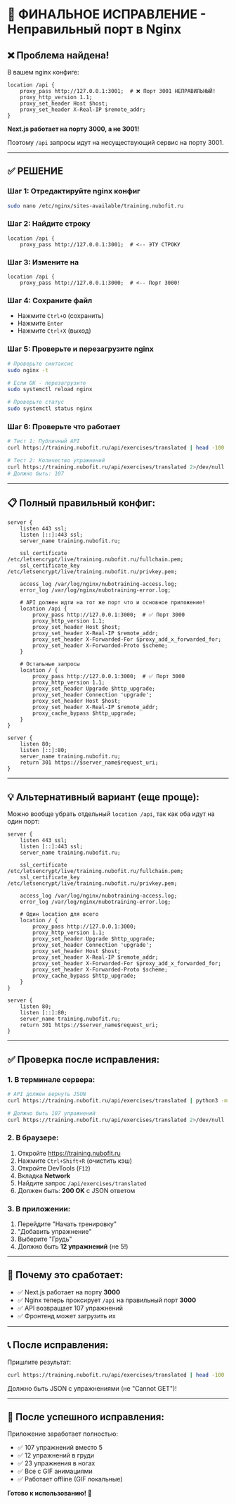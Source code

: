 # 🎯 ФИНАЛЬНОЕ ИСПРАВЛЕНИЕ - Неправильный порт в Nginx

## ❌ Проблема найдена!

В вашем nginx конфиге:

```nginx
location /api {
    proxy_pass http://127.0.0.1:3001;  # ❌ Порт 3001 НЕПРАВИЛЬНЫЙ!
    proxy_http_version 1.1;
    proxy_set_header Host $host;
    proxy_set_header X-Real-IP $remote_addr;
}
```

**Next.js работает на порту 3000, а не 3001!**

Поэтому `/api` запросы идут на несуществующий сервис на порту 3001.

---

## ✅ РЕШЕНИЕ

### Шаг 1: Отредактируйте nginx конфиг

```bash
sudo nano /etc/nginx/sites-available/training.nubofit.ru
```

### Шаг 2: Найдите строку

```nginx
location /api {
    proxy_pass http://127.0.0.1:3001;  # <-- ЭТУ СТРОКУ
```

### Шаг 3: Измените на

```nginx
location /api {
    proxy_pass http://127.0.0.1:3000;  # <-- Порт 3000!
```

### Шаг 4: Сохраните файл

- Нажмите `Ctrl+O` (сохранить)
- Нажмите `Enter`
- Нажмите `Ctrl+X` (выход)

### Шаг 5: Проверьте и перезагрузите nginx

```bash
# Проверьте синтаксис
sudo nginx -t

# Если OK - перезагрузите
sudo systemctl reload nginx

# Проверьте статус
sudo systemctl status nginx
```

### Шаг 6: Проверьте что работает

```bash
# Тест 1: Публичный API
curl https://training.nubofit.ru/api/exercises/translated | head -100

# Тест 2: Количество упражнений
curl https://training.nubofit.ru/api/exercises/translated 2>/dev/null | grep -o '"id"' | wc -l
# Должно быть: 107
```

---

## 📋 Полный правильный конфиг:

```nginx
server {
    listen 443 ssl;
    listen [::]:443 ssl;
    server_name training.nubofit.ru;

    ssl_certificate /etc/letsencrypt/live/training.nubofit.ru/fullchain.pem;
    ssl_certificate_key /etc/letsencrypt/live/training.nubofit.ru/privkey.pem;

    access_log /var/log/nginx/nubotraining-access.log;
    error_log /var/log/nginx/nubotraining-error.log;

    # API должен идти на тот же порт что и основное приложение!
    location /api {
        proxy_pass http://127.0.0.1:3000;  # ✅ Порт 3000
        proxy_http_version 1.1;
        proxy_set_header Host $host;
        proxy_set_header X-Real-IP $remote_addr;
        proxy_set_header X-Forwarded-For $proxy_add_x_forwarded_for;
        proxy_set_header X-Forwarded-Proto $scheme;
    }

    # Остальные запросы
    location / {
        proxy_pass http://127.0.0.1:3000;  # ✅ Порт 3000
        proxy_http_version 1.1;
        proxy_set_header Upgrade $http_upgrade;
        proxy_set_header Connection 'upgrade';
        proxy_set_header Host $host;
        proxy_set_header X-Real-IP $remote_addr;
        proxy_cache_bypass $http_upgrade;
    }
}

server {
    listen 80;
    listen [::]:80;
    server_name training.nubofit.ru;
    return 301 https://$server_name$request_uri;
}
```

---

## 💡 Альтернативный вариант (еще проще):

Можно вообще убрать отдельный `location /api`, так как оба идут на один порт:

```nginx
server {
    listen 443 ssl;
    listen [::]:443 ssl;
    server_name training.nubofit.ru;

    ssl_certificate /etc/letsencrypt/live/training.nubofit.ru/fullchain.pem;
    ssl_certificate_key /etc/letsencrypt/live/training.nubofit.ru/privkey.pem;

    access_log /var/log/nginx/nubotraining-access.log;
    error_log /var/log/nginx/nubotraining-error.log;

    # Один location для всего
    location / {
        proxy_pass http://127.0.0.1:3000;
        proxy_http_version 1.1;
        proxy_set_header Upgrade $http_upgrade;
        proxy_set_header Connection 'upgrade';
        proxy_set_header Host $host;
        proxy_set_header X-Real-IP $remote_addr;
        proxy_set_header X-Forwarded-For $proxy_add_x_forwarded_for;
        proxy_set_header X-Forwarded-Proto $scheme;
        proxy_cache_bypass $http_upgrade;
    }
}

server {
    listen 80;
    listen [::]:80;
    server_name training.nubofit.ru;
    return 301 https://$server_name$request_uri;
}
```

---

## ✅ Проверка после исправления:

### 1. В терминале сервера:

```bash
# API должен вернуть JSON
curl https://training.nubofit.ru/api/exercises/translated | python3 -m json.tool | head -30

# Должно быть 107 упражнений
curl https://training.nubofit.ru/api/exercises/translated 2>/dev/null | grep -o '"id"' | wc -l
```

### 2. В браузере:

1. Откройте https://training.nubofit.ru
2. Нажмите `Ctrl+Shift+R` (очистить кэш)
3. Откройте DevTools (`F12`)
4. Вкладка **Network**
5. Найдите запрос `/api/exercises/translated`
6. Должен быть: **200 OK** с JSON ответом

### 3. В приложении:

1. Перейдите "Начать тренировку"
2. "Добавить упражнение"
3. Выберите "Грудь"
4. Должно быть **12 упражнений** (не 5!)

---

## 🎉 Почему это сработает:

- ✅ Next.js работает на порту **3000**
- ✅ Nginx теперь проксирует `/api` на правильный порт **3000**
- ✅ API возвращает 107 упражнений
- ✅ Фронтенд может загрузить их

---

## 📞 После исправления:

Пришлите результат:

```bash
curl https://training.nubofit.ru/api/exercises/translated | head -100
```

Должно быть JSON с упражнениями (не "Cannot GET")!

---

## 🚀 После успешного исправления:

Приложение заработает полностью:
- ✅ 107 упражнений вместо 5
- ✅ 12 упражнений в груди
- ✅ 23 упражнения в ногах
- ✅ Все с GIF анимациями
- ✅ Работает offline (GIF локальные)

**Готово к использованию! 💪**

